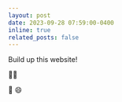 ```yaml
---
layout: post
date: 2023-09-28 07:59:00-0400
inline: true
related_posts: false
---
```


Build up this website! <p>&#127881;&#128516;</p> :tada: :smile:
